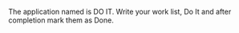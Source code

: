 The application named is DO IT.
Write your work list, Do It and after completion mark them as Done.
